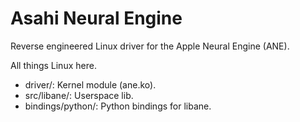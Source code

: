 
# Asahi Neural Engine

Reverse engineered Linux driver for the Apple Neural Engine (ANE).

All things Linux here.

- driver/: Kernel module (ane.ko).
- src/libane/: Userspace lib.
- bindings/python/: Python bindings for libane.
